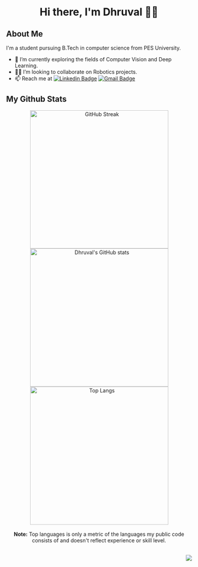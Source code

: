 <h1 align="center">Hi there, I'm Dhruval 👋🏼</h1>

## About Me

I'm a student pursuing B.Tech in computer science from PES University.
- 🔭 I’m currently exploring the fields of Computer Vision and Deep Learning.
- 🤝🏼 I’m looking to collaborate on Robotics projects.
- 📫 Reach me at  [![Linkedin Badge](https://img.shields.io/badge/-dhruvalpb-blue?style=flat-square&logo=Linkedin&logoColor=white&link=https://www.linkedin.com/in/dhruvalpb/)](https://www.linkedin.com/in/dhruvalpb/) [![Gmail Badge](https://img.shields.io/badge/-dhruvalpb-c14438?style=flat-square&logo=Gmail&logoColor=white&link=mailto:dhruvalpb@gmail.com)](mailto:dhruvalpb@gmail.com)

## My Github Stats
<p align="center">
    <img alt="GitHub Streak" src="https://github-readme-streak-stats.herokuapp.com?user=Dhruval360&theme=react&hide_border=true&fire=DD9308&ring=DD2727&stroke=00000000" width="375vw"/>  
    <img alt="Dhruval's GitHub stats" src="https://github-readme-stats.vercel.app/api?username=Dhruval360&show_icons=true&count_private=true&theme=react&hide_border=true" width="375vw"/>
    <br/>
    <img alt="Top Langs" src="https://github-readme-stats.vercel.app/api/top-langs/?username=Dhruval360&langs_count=10&count_private=true&layout=compact&theme=react&hide_border=true&bg_color=0D1117" width="375vw"/>
    <br/><br/>
    <b>Note:</b> Top languages is only a metric of the languages my public code consists of and doesn't reflect experience or skill level.
    <br/><br/>
</p>

<p align="right">
    <img src="https://komarev.com/ghpvc/?username=your-github-Dhruval360&color=blue"></img>
</p>
<!--
- 🌱 I’m currently learning ...
- 🤔 I’m looking for help with ...
- 💬 Ask me about ...
- ⚡ Fun fact: ...
-->
